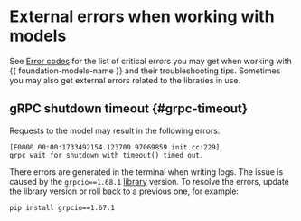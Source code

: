 # External errors when working with models

See [Error codes](../troubleshooting/error-codes.md) for the list of critical errors you may get when working with {{ foundation-models-name }} and their troubleshooting tips. Sometimes you may also get external errors related to the libraries in use.

## gRPC shutdown timeout {#grpc-timeout}

Requests to the model may result in the following errors:

```text
[E0000 00:00:1733492154.123700 97069859 init.cc:229] grpc_wait_for_shutdown_with_timeout() timed out.
```

There errors are generated in the terminal when writing logs. The issue is caused by the `grpcio==1.68.1` [library](https://pypi.org/project/grpcio/) version. To resolve the errors, update the library version or roll back to a previous one, for example:

```bash
pip install grpcio==1.67.1
```